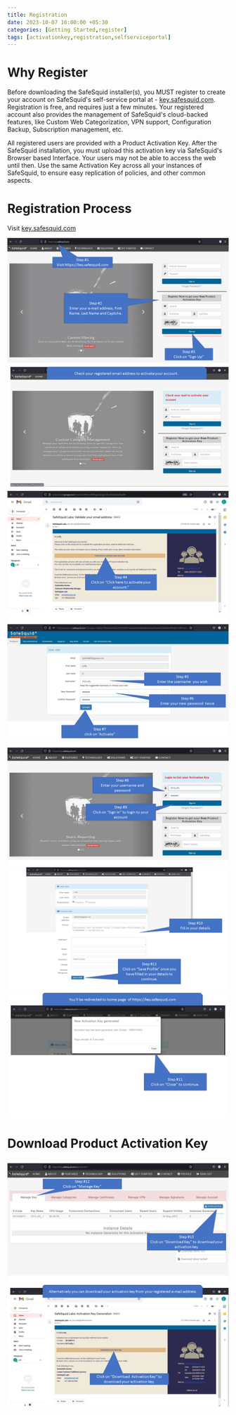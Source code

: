 ```yaml
---
title: Registration
date: 2023-10-07 16:00:00 +05:30
categories: [Getting Started,register]
tags: [activationkey,registration,selfserviceportal]
---
```


# Why Register

Before downloading the SafeSquid installer(s), you MUST register to create your account on SafeSquid's self-service portal at - [key.safesquid.com](https://key.safesquid.com/). Registration is free, and requires just a few minutes. Your registered account also provides the management of SafeSquid's cloud-backed features, like Custom Web Categorization, VPN support, Configuration Backup, Subscription management, etc.

All registered users are provided with a Product Activation Key. After the SafeSquid installation, you must upload this activation key via SafeSquid's Browser based Interface. Your users may not be able to access the web until then. Use the same Activation Key across all your instances of SafeSquid, to ensure easy replication of policies, and other common aspects.

# Registration Process

Visit [key.safesquid.com](https://key.safesquid.com/)

![go to key.safesquid.com and register](/images/registration_process/Slide1.png)
![go to key.safesquid.com and register](/images/registration_process/Slide2.PNG "step1")
![go to key.safesquid.com and register](/images/registration_process/Slide3.PNG "step1")
![go to key.safesquid.com and register](/images/registration_process/Slide4.PNG "step1")
![go to key.safesquid.com and register](/images/registration_process/Slide5.PNG "step1")
![go to key.safesquid.com and register](/images/registration_process/Slide6.PNG "step1")
![go to key.safesquid.com and register](/images/registration_process/Slide7.PNG "step1")
# Download Product Activation Key
![go to key.safesquid.com and register](/images/registration_process/Slide8.PNG "step1")
![go to key.safesquid.com and register](/images/registration_process/Slide9.PNG "step1")